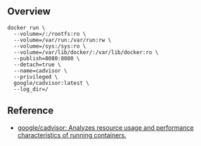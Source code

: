 ## Overview

```
docker run \
  --volume=/:/rootfs:ro \
  --volume=/var/run:/var/run:rw \
  --volume=/sys:/sys:ro \
  --volume=/var/lib/docker/:/var/lib/docker:ro \
  --publish=8080:8080 \
  --detach=true \
  --name=cadvisor \
  --privileged \
  google/cadvisor:latest \
  --log_dir=/
```

## Reference
* [google/cadvisor: Analyzes resource usage and performance characteristics of running containers.](https://github.com/google/cadvisor)
